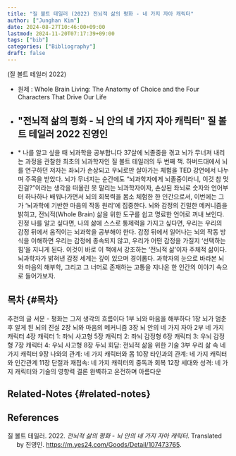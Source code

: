 ```yaml
---
title: "질 볼트 테일러 (2022) 전뇌적 삶의 평화 - 네 가지 자아 캐릭터"
author: ["Junghan Kim"]
date: 2024-08-27T10:46:00+09:00
lastmod: 2024-11-20T07:17:39+09:00
tags: ["bib"]
categories: ["Bibliography"]
draft: false
---
```


(질 볼트 테일러 2022)

-   원제 : Whole Brain Living: The Anatomy of Choice and the Four Characters That Drive Our Life
-   "전뇌적 삶의 평화 - 뇌 안의 네 가지 자아 캐릭터" 질 볼트 테일러 2022 진영인
    -
-   \* 나를 알고 싶을 때 뇌과학을 공부합니다 37살에 뇌졸중을 겪고 뇌가 무너져 내리는 과정을 관찰한 최초의 뇌과학자인 질 볼트 테일러의 두 번째 책. 하버드대에서 뇌를 연구하던 저자는 좌뇌가 손상되고 우뇌로만 살아가는 체험을 TED 강연에서 나누며 주목을 받았다. 뇌가 무너지는 순간에도 “뇌과학자에게 뇌졸중이라니, 이것 참 멋진걸?”이라는 생각을 떠올린 못 말리는 뇌과학자이자, 손상된 좌뇌로 숫자와 언어부터 하나하나 배워나가면서 뇌의 회복력을 몸소 체험한 한 인간으로서, 이번에는 그가 ‘뇌과학에 기반한 마음의 작동 원리’에 집중한다. 뇌와 감정의 긴밀한 메커니즘을 밝히고, 전뇌적(Whole Brain) 삶을 위한 도구를 쉽고 명료한 언어로 꺼내 보인다. 진정 나를 알고 싶다면, 나의 삶에 스스로 통제력을 가지고 싶다면, 우리는 우리의 감정 뒤에서 움직이는 뇌과학을 공부해야 한다. 감정 뒤에서 일어나는 뇌의 작동 방식을 이해하면 우리는 감정에 종속되지 않고, 우리가 어떤 감정을 가질지 ‘선택하는 힘’을 지니게 된다. 이것이 바로 이 책에서 강조하는 ‘전뇌적 삶’이자 주체적 삶이다. 뇌과학자가 밝혀낸 감정 세계는 깊이 있으며 경이롭다. 과학자의 눈으로 바라본 뇌와 마음의 해부학, 그리고 그 너머로 존재하는 고통을 지나온 한 인간의 이야기 속으로 들어가보자.


## 목차 {#목차}

추천의 글 서문 - 평화는 그저 생각의 흐름이다 1부 뇌와 마음을 해부하다 1장 뇌가 멈춘 후 알게 된 뇌의 진실 2장 뇌와 마음의 메커니즘 3장 뇌 안의 네 가지 자아 2부 네 가지 캐릭터 4장 캐릭터 1: 좌뇌 사고형 5장 캐릭터 2: 좌뇌 감정형 6장 캐릭터 3: 우뇌 감정형 7장 캐릭터 4: 우뇌 사고형 8장 두뇌 회담: 전뇌적 삶을 위한 기술 3부 우리 삶 속 네 가지 캐릭터 9장 나와의 관계: 네 가지 캐릭터와 몸 10장 타인과의 관계: 네 가지 캐릭터와 인간관계 11장 단절과 재접속: 네 가지 캐릭터의 중독과 회복 12장 세대와 성격: 네 가지 캐릭터와 기술의 영향력 결론 완벽하고 온전하며 아름다운


## Related-Notes {#related-notes}

## References

<style>.csl-entry{text-indent: -1.5em; margin-left: 1.5em;}</style><div class="csl-bib-body">
  <div class="csl-entry">질 볼트 테일러. 2022. <i>전뇌적 삶의 평화 - 뇌 안의 네 가지 자아 캐릭터</i>. Translated by 진영인. <a href="https://m.yes24.com/Goods/Detail/107473765">https://m.yes24.com/Goods/Detail/107473765</a>.</div>
</div>
